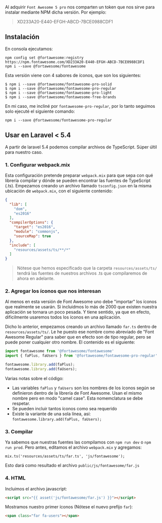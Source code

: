 Al adquirir `Font Awesome 5 pro` nos comparten un token que nos sirve para instalar mediante NPM dicha versión. Por ejemplo:
> XD233A20-E440-EFGH-ABCD-7BCE0988CDF1

## Instalación
En consola ejecutamos:

    npm config set @fortawesome:registry https://npm.fontawesome.com/XD233A20-E440-EFGH-ABCD-7BCE0988CDF1
    npm i --save @fortawesome/fontawesome
    
Esta versión viene con 4 sabores de íconos, que son los siguientes:

    $ npm i --save @fortawesome/fontawesome-pro-solid
    $ npm i --save @fortawesome/fontawesome-pro-regular
    $ npm i --save @fortawesome/fontawesome-pro-light
    $ npm i --save @fortawesome/fontawesome-free-brands
    
En mi caso, me incliné por `fontawesome-pro-regular`, por lo tanto seguimos solo ejecuté el siguiente comando:

    npm i --save @fortawesome/fontawesome-pro-regular
    
## Usar en Laravel < 5.4
A partir de laravel 5.4 podemos compilar archivos de TypeScript. Súper últil para nuestro caso. 

### 1. Configurar webpack.mix
Esta configuración pretende preparar `webpack.mix` para que sepa con qué librería compilar y dónde se pueden encontrar las fuentes de TypeScript (.ts). Empezamos creando un archivo llamado `tsconfig.json` en la misma ubicación de `webpack.mix`, con el siguiente contenido:

```json
{
  "lib": [
    "dom",
    "es2016"
  ],
  "compilerOptions": {
    "target": "es2016",
    "module": "commonjs",
    "sourceMap": true
  },
  "include": [
    "resources/assets/ts/**/*"
  ]
}
```

> Nótese que hemos especificado que la carpeta `resources/assets/ts/` tendrá las fuentes de nuestros archivos .ts que compilaremos de ahora en adelante.

### 2. Agregar los íconos que nos interesan
Al menos en esta versión de Font Awesome uno debe "importar" los íconos que realmente se usarán. Si incluidmos lo más de 2000 que existen nuestra aplicación se tornara un poco pesada. Y tiene sentido, ya que en efecto, dificilmente usaremos todos los íconos en una aplicación. 

Dicho lo anterior, empezamos creando un archivo llamado `far.ts` dentro de `resources/assets/ts/`. Le he puesto ese nombre como abreviado de "Font Awesome Regular" para saber que en efecto son de tipo regular, pero se puede poner cualquier otro nombre. El contenido es el siguiente:

```typescript
import fontawesome from '@fortawesome/fontawesome'
import { faPlus, faUsers } from '@fortawesome/fontawesome-pro-regular'

fontawesome.library.add(faPlus);
fontawesome.library.add(faUsers);
```

Varias notas sobre el código:

* Las variables `faPlus` y `faUsers` son los nombres de los íconos según se definieron dentro de la librería de Font Awesome. Usan el mismo nombre pero en modo "camel case". Esta nomemclatura se debe respetar.
* Se pueden incluir tantos íconos como sea requerido
* Existe la variante de una sola línea, así: `fontawesome.library.add(faPlus, faUsers);`

### 3. Compilar
Ya sabemos que nuestras fuentes las compilamos con `npm run dev` o `npm run prod`. Pero antes, editamos el archivo `webpack.mix` y agregamos:

    mix.ts('resources/assets/ts/far.ts', 'js/fontawesome');
    
Esto dará como resultado el archivo `public/js/fontawesome/far.js`

### 4. HTML
Incluimos el archivo javascript:

```html
<script src="{{ asset('js/fontawesome/far.js') }}"></script>
```

Mostramos nuestro primer íconos (Nótese el nuevo prefijo `far`):

```html
<span class="far fa-users"></span>
```




